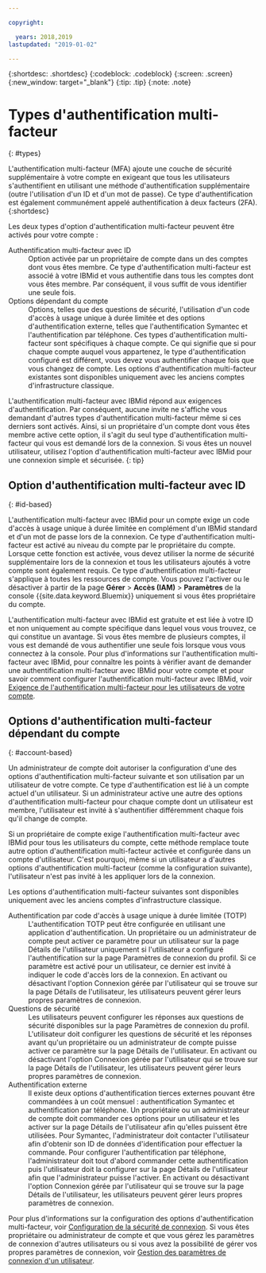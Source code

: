 ```yaml
---

copyright:

  years: 2018,2019
lastupdated: "2019-01-02"

---
```


{:shortdesc: .shortdesc}
{:codeblock: .codeblock}
{:screen: .screen}
{:new_window: target="_blank"}
{:tip: .tip}
{:note: .note}

# Types d'authentification multi-facteur
{: #types}

L'authentification multi-facteur (MFA) ajoute une couche de sécurité supplémentaire à votre compte en exigeant que tous les utilisateurs s'authentifient en utilisant une méthode d'authentification supplémentaire (outre l'utilisation d'un ID et d'un mot de passe). Ce type d'authentification est également communément appelé authentification à deux facteurs (2FA).
{:shortdesc}

Les deux types d'option d'authentification multi-facteur peuvent être activés pour votre compte :

<dl>
<dt>Authentification multi-facteur avec ID</dt>
<dd>Option activée par un propriétaire de compte dans un des comptes dont vous êtes membre. Ce type d'authentification multi-facteur est associé à votre IBMid et vous authentifie dans tous les comptes dont vous êtes membre. Par conséquent, il vous suffit de vous identifier une seule fois.</dd>
<dt>Options dépendant du compte</dt>
<dd>Options, telles que des questions de sécurité, l'utilisation d'un code d'accès à usage unique à durée limitée et des options d'authentification externe, telles que l'authentification Symantec et l'authentification par téléphone. Ces types d'authentification multi-facteur sont spécifiques à chaque compte. Ce qui signifie que si pour chaque compte auquel vous appartenez, le type d'authentification configuré est différent, vous devez vous authentifier chaque fois que vous changez de compte. Les options d'authentification multi-facteur existantes sont disponibles uniquement avec les anciens comptes d'infrastructure classique.</dd>
</dl>

L'authentification multi-facteur avec IBMid répond aux exigences d'authentification. Par conséquent, aucune invite ne s'affiche vous demandant d'autres types d'authentification multi-facteur même si ces derniers sont activés. Ainsi, si un propriétaire d'un compte dont vous êtes membre active cette option, il s'agit du seul type d'authentification multi-facteur qui vous est demandé lors de la connexion. Si vous êtes un nouvel utilisateur, utilisez l'option d'authentification multi-facteur avec IBMid pour une connexion simple et sécurisée.
{: tip}

## Option d'authentification multi-facteur avec ID
{: #id-based}

L'authentification multi-facteur avec IBMid pour un compte exige un code d'accès à usage unique à durée limitée en complément d'un IBMid standard et d'un mot de passe lors de la connexion. Ce type d'authentification multi-facteur est activé au niveau du compte par le propriétaire du compte. Lorsque cette fonction est activée, vous devez utiliser la norme de sécurité supplémentaire lors de la connexion et tous les utilisateurs ajoutés à votre compte sont également requis. Ce type d'authentification multi-facteur s'applique à toutes les ressources de compte. Vous pouvez l'activer ou le désactiver à partir de la page **Gérer** > **Accès (IAM)** > **Paramètres** de la console {{site.data.keyword.Bluemix}} uniquement si vous êtes propriétaire du compte.

L'authentification multi-facteur avec IBMid est gratuite et est liée à votre ID et non uniquement au compte spécifique dans lequel vous vous trouvez, ce qui constitue un avantage. Si vous êtes membre de plusieurs comptes, il vous est demandé de vous authentifier une seule fois lorsque vous vous connectez à la console. Pour plus d'informations sur l'authentification multi-facteur avec IBMid, pour connaître les points à vérifier avant de demander une authentification multi-facteur avec IBMid pour votre compte et pour savoir comment configurer l'authentification multi-facteur avec IBMid, voir [Exigence de l'authentification multi-facteur pour les utilisateurs de votre compte](/docs/iam/mfa.html#setting-up-ibmid-mfa).

## Options d'authentification multi-facteur dépendant du compte
{: #account-based}

Un administrateur de compte doit autoriser la configuration d'une des options d'authentification multi-facteur suivante et son utilisation par un utilisateur de votre compte. Ce type d'authentification est lié à un compte actuel d'un utilisateur. Si un administrateur active une autre des options d'authentification multi-facteur pour chaque compte dont un utilisateur est membre, l'utilisateur est invité à s'authentifier différemment chaque fois qu'il change de compte. 

Si un propriétaire de compte exige l'authentification multi-facteur avec IBMid pour tous les utilisateurs du compte, cette méthode remplace toute autre option d'authentification multi-facteur activée et configurée dans un compte d'utilisateur. C'est pourquoi, même si un utilisateur a d'autres options d'authentification multi-facteur (comme la configuration suivante), l'utilisateur n'est pas invité à les appliquer lors de la connexion.

Les options d'authentification multi-facteur suivantes sont disponibles uniquement avec les anciens comptes d'infrastructure classique.

<dl>
<dt>Authentification par code d'accès à usage unique à durée limitée (TOTP)</dt>
<dd>L'authentification TOTP peut être configurée en utilisant une application d'authentification. Un propriétaire ou un administrateur de compte peut activer ce paramètre pour un utilisateur sur la page Détails de l'utilisateur uniquement si l'utilisateur a configuré l'authentification sur la page Paramètres de connexion du profil. Si ce paramètre est activé pour un utilisateur, ce dernier est invité à indiquer le code d'accès lors de la connexion. En activant ou désactivant l'option Connexion gérée par l'utilisateur qui se trouve sur la page Détails de l'utilisateur, les utilisateurs peuvent gérer leurs propres paramètres de connexion.</dd>
<dt>Questions de sécurité</dt>
<dd>Les utilisateurs peuvent configurer les réponses aux questions de sécurité disponibles sur la page Paramètres de connexion du profil. L'utilisateur doit configurer les questions de sécurité et les réponses avant qu'un propriétaire ou un administrateur de compte puisse activer ce paramètre sur la page Détails de l'utilisateur. En activant ou désactivant l'option Connexion gérée par l'utilisateur qui se trouve sur la page Détails de l'utilisateur, les utilisateurs peuvent gérer leurs propres paramètres de connexion. </dd>
<dt>Authentification externe</dt>
<dd>Il existe deux options d'authentification tierces externes pouvant être commandées à un coût mensuel : authentification Symantec et authentification par téléphone. Un propriétaire ou un administrateur de compte doit commander ces options pour un utilisateur et les activer sur la page Détails de l'utilisateur afin qu'elles puissent être utilisées. Pour Symantec, l'administrateur doit contacter l'utilisateur afin d'obtenir son ID de données d'identification pour effectuer la commande. Pour configurer l'authentification par téléphone, l'administrateur doit tout d'abord commander cette authentification puis l'utilisateur doit la configurer sur la page Détails de l'utilisateur afin que l'administrateur puisse l'activer. En activant ou désactivant l'option Connexion gérée par l'utilisateur qui se trouve sur la page Détails de l'utilisateur, les utilisateurs peuvent gérer leurs propres paramètres de connexion.</dd>
</dl>

Pour plus d'informations sur la configuration des options d'authentification multi-facteur, voir [Configuration de la sécurité de connexion](/docs/account/login_settings.html#login-settings). Si vous êtes propriétaire ou administrateur de compte et que vous gérez les paramètres de connexion d'autres utilisateurs ou si vous avez la possibilité de gérer vos propres paramètres de connexion, voir [Gestion des paramètres de connexion d'un utilisateur](/docs/iam/user_login.html#loginsettings).

